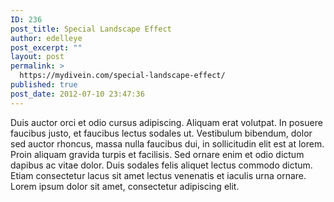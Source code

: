 ```yaml
---
ID: 236
post_title: Special Landscape Effect
author: edelleye
post_excerpt: ""
layout: post
permalink: >
  https://mydivein.com/special-landscape-effect/
published: true
post_date: 2012-07-10 23:47:36
---
```

Duis auctor orci et odio cursus adipiscing. Aliquam erat volutpat. In posuere faucibus justo, et faucibus lectus sodales ut. Vestibulum bibendum, dolor sed auctor rhoncus, massa nulla faucibus dui, in sollicitudin elit est at lorem. Proin aliquam gravida turpis et facilisis. Sed ornare enim et odio dictum dapibus ac vitae dolor. Duis sodales felis aliquet lectus commodo dictum. Etiam consectetur lacus sit amet lectus venenatis et iaculis urna ornare. Lorem ipsum dolor sit amet, consectetur adipiscing elit.